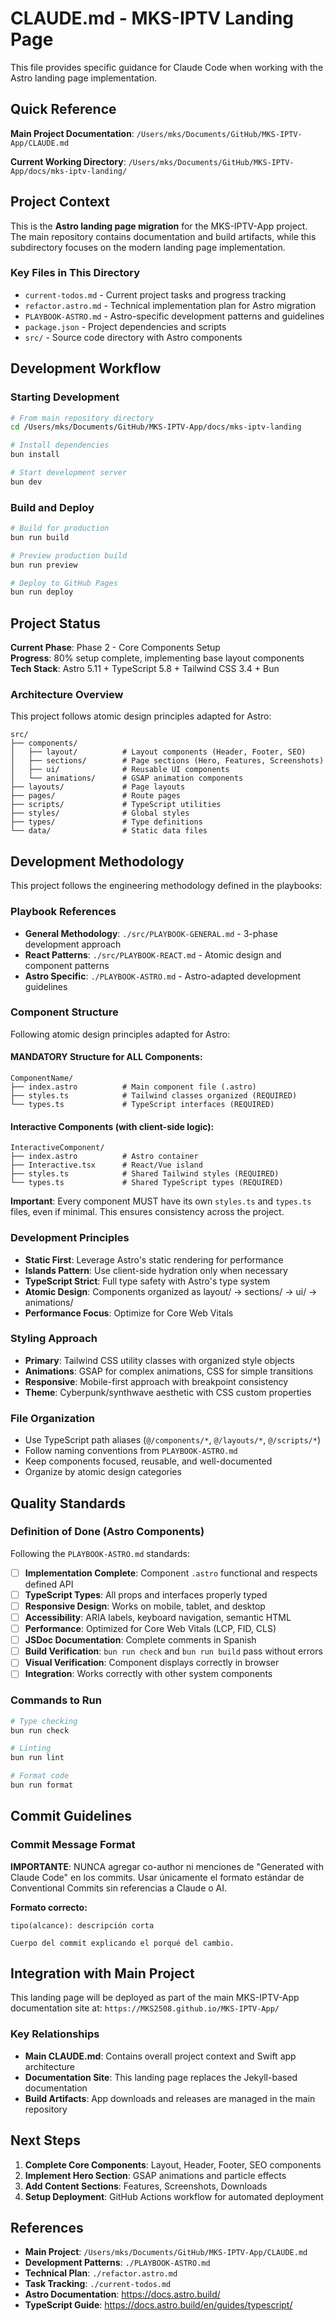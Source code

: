 # CLAUDE.md - MKS-IPTV Landing Page

This file provides specific guidance for Claude Code when working with the Astro landing page implementation.

## Quick Reference

**Main Project Documentation**: `/Users/mks/Documents/GitHub/MKS-IPTV-App/CLAUDE.md`

**Current Working Directory**: `/Users/mks/Documents/GitHub/MKS-IPTV-App/docs/mks-iptv-landing/`

## Project Context

This is the **Astro landing page migration** for the MKS-IPTV-App project. The main repository contains documentation and build artifacts, while this subdirectory focuses on the modern landing page implementation.

### Key Files in This Directory

- `current-todos.md` - Current project tasks and progress tracking
- `refactor.astro.md` - Technical implementation plan for Astro migration
- `PLAYBOOK-ASTRO.md` - Astro-specific development patterns and guidelines
- `package.json` - Project dependencies and scripts
- `src/` - Source code directory with Astro components

## Development Workflow

### Starting Development
```bash
# From main repository directory
cd /Users/mks/Documents/GitHub/MKS-IPTV-App/docs/mks-iptv-landing

# Install dependencies
bun install

# Start development server
bun dev
```

### Build and Deploy
```bash
# Build for production
bun run build

# Preview production build
bun run preview

# Deploy to GitHub Pages
bun run deploy
```

## Project Status

**Current Phase**: Phase 2 - Core Components Setup  
**Progress**: 80% setup complete, implementing base layout components  
**Tech Stack**: Astro 5.11 + TypeScript 5.8 + Tailwind CSS 3.4 + Bun  

### Architecture Overview

This project follows atomic design principles adapted for Astro:

```
src/
├── components/
│   ├── layout/          # Layout components (Header, Footer, SEO)
│   ├── sections/        # Page sections (Hero, Features, Screenshots)
│   ├── ui/              # Reusable UI components
│   └── animations/      # GSAP animation components
├── layouts/             # Page layouts
├── pages/               # Route pages
├── scripts/             # TypeScript utilities
├── styles/              # Global styles
├── types/               # Type definitions
└── data/                # Static data files
```

## Development Methodology

This project follows the engineering methodology defined in the playbooks:

### Playbook References
- **General Methodology**: `./src/PLAYBOOK-GENERAL.md` - 3-phase development approach
- **React Patterns**: `./src/PLAYBOOK-REACT.md` - Atomic design and component patterns  
- **Astro Specific**: `./PLAYBOOK-ASTRO.md` - Astro-adapted development guidelines

### Component Structure
Following atomic design principles adapted for Astro:

#### MANDATORY Structure for ALL Components:
```
ComponentName/
├── index.astro          # Main component file (.astro)
├── styles.ts            # Tailwind classes organized (REQUIRED)
└── types.ts             # TypeScript interfaces (REQUIRED)
```

#### Interactive Components (with client-side logic):
```
InteractiveComponent/
├── index.astro          # Astro container
├── Interactive.tsx      # React/Vue island
├── styles.ts            # Shared Tailwind styles (REQUIRED)
└── types.ts             # Shared TypeScript types (REQUIRED)
```

**Important**: Every component MUST have its own `styles.ts` and `types.ts` files, even if minimal. This ensures consistency across the project.

### Development Principles
- **Static First**: Leverage Astro's static rendering for performance
- **Islands Pattern**: Use client-side hydration only when necessary
- **TypeScript Strict**: Full type safety with Astro's type system
- **Atomic Design**: Components organized as layout/ → sections/ → ui/ → animations/
- **Performance Focus**: Optimize for Core Web Vitals

### Styling Approach
- **Primary**: Tailwind CSS utility classes with organized style objects
- **Animations**: GSAP for complex animations, CSS for simple transitions
- **Responsive**: Mobile-first approach with breakpoint consistency
- **Theme**: Cyberpunk/synthwave aesthetic with CSS custom properties

### File Organization
- Use TypeScript path aliases (`@/components/*`, `@/layouts/*`, `@/scripts/*`)
- Follow naming conventions from `PLAYBOOK-ASTRO.md`
- Keep components focused, reusable, and well-documented
- Organize by atomic design categories

## Quality Standards

### Definition of Done (Astro Components)
Following the `PLAYBOOK-ASTRO.md` standards:

- [ ] **Implementation Complete**: Component `.astro` functional and respects defined API
- [ ] **TypeScript Types**: All props and interfaces properly typed
- [ ] **Responsive Design**: Works on mobile, tablet, and desktop
- [ ] **Accessibility**: ARIA labels, keyboard navigation, semantic HTML
- [ ] **Performance**: Optimized for Core Web Vitals (LCP, FID, CLS)
- [ ] **JSDoc Documentation**: Complete comments in Spanish
- [ ] **Build Verification**: `bun run check` and `bun run build` pass without errors
- [ ] **Visual Verification**: Component displays correctly in browser
- [ ] **Integration**: Works correctly with other system components

### Commands to Run
```bash
# Type checking
bun run check

# Linting
bun run lint

# Format code
bun run format
```

## Commit Guidelines

### Commit Message Format
**IMPORTANTE**: NUNCA agregar co-author ni menciones de "Generated with Claude Code" en los commits. Usar únicamente el formato estándar de Conventional Commits sin referencias a Claude o AI.

**Formato correcto:**
```
tipo(alcance): descripción corta

Cuerpo del commit explicando el porqué del cambio.
```

## Integration with Main Project

This landing page will be deployed as part of the main MKS-IPTV-App documentation site at:
`https://MKS2508.github.io/MKS-IPTV-App/`

### Key Relationships
- **Main CLAUDE.md**: Contains overall project context and Swift app architecture
- **Documentation Site**: This landing page replaces the Jekyll-based documentation
- **Build Artifacts**: App downloads and releases are managed in the main repository

## Next Steps

1. **Complete Core Components**: Layout, Header, Footer, SEO components
2. **Implement Hero Section**: GSAP animations and particle effects
3. **Add Content Sections**: Features, Screenshots, Downloads
4. **Setup Deployment**: GitHub Actions workflow for automated deployment

## References

- **Main Project**: `/Users/mks/Documents/GitHub/MKS-IPTV-App/CLAUDE.md`
- **Development Patterns**: `./PLAYBOOK-ASTRO.md`
- **Technical Plan**: `./refactor.astro.md`
- **Task Tracking**: `./current-todos.md`
- **Astro Documentation**: https://docs.astro.build/
- **TypeScript Guide**: https://docs.astro.build/en/guides/typescript/